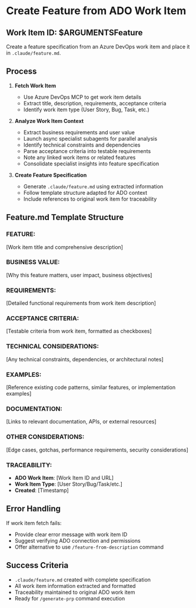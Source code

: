 # Create Feature from ADO Work Item

## Work Item ID: $ARGUMENTSFeature 

Create a feature specification from an Azure DevOps work item and place it in `.claude/feature.md`.

## Process

1. **Fetch Work Item**
   - Use Azure DevOps MCP to get work item details
   - Extract title, description, requirements, acceptance criteria
   - Identify work item type (User Story, Bug, Task, etc.)

2. **Analyze Work Item Context**
   - Extract business requirements and user value
   - Launch async specialist subagents for parallel analysis
   - Identify technical constraints and dependencies
   - Parse acceptance criteria into testable requirements
   - Note any linked work items or related features
   - Consolidate specialist insights into feature specification

3. **Create Feature Specification**
   - Generate `.claude/feature.md` using extracted information
   - Follow template structure adapted for ADO context
   - Include references to original work item for traceability

## Feature.md Template Structure

### FEATURE:
[Work item title and comprehensive description]

### BUSINESS VALUE:
[Why this feature matters, user impact, business objectives]

### REQUIREMENTS:
[Detailed functional requirements from work item description]

### ACCEPTANCE CRITERIA:
[Testable criteria from work item, formatted as checkboxes]

### TECHNICAL CONSIDERATIONS:
[Any technical constraints, dependencies, or architectural notes]

### EXAMPLES:
[Reference existing code patterns, similar features, or implementation examples]

### DOCUMENTATION:
[Links to relevant documentation, APIs, or external resources]

### OTHER CONSIDERATIONS:
[Edge cases, gotchas, performance requirements, security considerations]

### TRACEABILITY:
- **ADO Work Item**: [Work Item ID and URL]
- **Work Item Type**: [User Story/Bug/Task/etc.]
- **Created**: [Timestamp]

## Error Handling

If work item fetch fails:
- Provide clear error message with work item ID
- Suggest verifying ADO connection and permissions
- Offer alternative to use `/feature-from-description` command

## Success Criteria

- `.claude/feature.md` created with complete specification
- All work item information extracted and formatted
- Traceability maintained to original ADO work item
- Ready for `/generate-prp` command execution